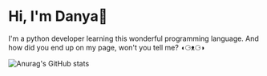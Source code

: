 # Hi, I'm Danya👋
I'm a python developer learning this wonderful programming language. And how did you end up on my page, won't you tell me? ◖⚆⁠ᴥ⁠⚆⁠◗

![Anurag's GitHub stats](https://github-readme-stats.vercel.app/api?username=DanyalKot&show_icons=true&theme=tokyonight&icon_color=628FDB&&text_color=ffffff)
  
